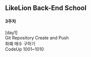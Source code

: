 ## LikeLion Back-End School
#### 3주차
[day1]<br>
Git Repository Create and Push <br>
화폐 매수 구하기 <br>
CodeUp 1001~1010 <br>



